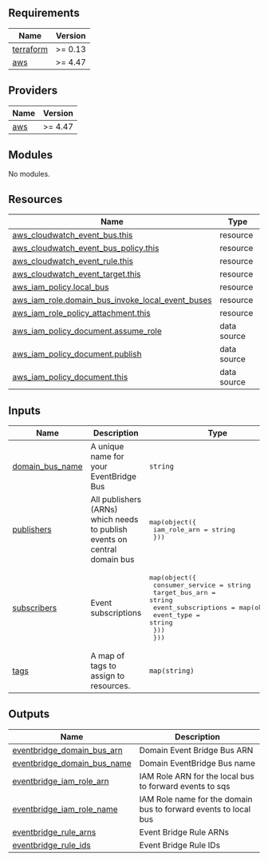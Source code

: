 <!-- BEGIN_TF_DOCS -->
## Requirements

| Name | Version |
|------|---------|
| <a name="requirement_terraform"></a> [terraform](#requirement\_terraform) | >= 0.13 |
| <a name="requirement_aws"></a> [aws](#requirement\_aws) | >= 4.47 |

## Providers

| Name | Version |
|------|---------|
| <a name="provider_aws"></a> [aws](#provider\_aws) | >= 4.47 |

## Modules

No modules.

## Resources

| Name | Type |
|------|------|
| [aws_cloudwatch_event_bus.this](https://registry.terraform.io/providers/hashicorp/aws/latest/docs/resources/cloudwatch_event_bus) | resource |
| [aws_cloudwatch_event_bus_policy.this](https://registry.terraform.io/providers/hashicorp/aws/latest/docs/resources/cloudwatch_event_bus_policy) | resource |
| [aws_cloudwatch_event_rule.this](https://registry.terraform.io/providers/hashicorp/aws/latest/docs/resources/cloudwatch_event_rule) | resource |
| [aws_cloudwatch_event_target.this](https://registry.terraform.io/providers/hashicorp/aws/latest/docs/resources/cloudwatch_event_target) | resource |
| [aws_iam_policy.local_bus](https://registry.terraform.io/providers/hashicorp/aws/latest/docs/resources/iam_policy) | resource |
| [aws_iam_role.domain_bus_invoke_local_event_buses](https://registry.terraform.io/providers/hashicorp/aws/latest/docs/resources/iam_role) | resource |
| [aws_iam_role_policy_attachment.this](https://registry.terraform.io/providers/hashicorp/aws/latest/docs/resources/iam_role_policy_attachment) | resource |
| [aws_iam_policy_document.assume_role](https://registry.terraform.io/providers/hashicorp/aws/latest/docs/data-sources/iam_policy_document) | data source |
| [aws_iam_policy_document.publish](https://registry.terraform.io/providers/hashicorp/aws/latest/docs/data-sources/iam_policy_document) | data source |
| [aws_iam_policy_document.this](https://registry.terraform.io/providers/hashicorp/aws/latest/docs/data-sources/iam_policy_document) | data source |

## Inputs

| Name | Description | Type | Default | Required |
|------|-------------|------|---------|:--------:|
| <a name="input_domain_bus_name"></a> [domain\_bus\_name](#input\_domain\_bus\_name) | A unique name for your EventBridge Bus | `string` | n/a | yes |
| <a name="input_publishers"></a> [publishers](#input\_publishers) | All publishers (ARNs) which needs to publish events on central domain bus | <pre>map(object({<br>    iam_role_arn = string<br>  }))</pre> | `{}` | no |
| <a name="input_subscribers"></a> [subscribers](#input\_subscribers) | Event subscriptions | <pre>map(object({<br>    consumer_service = string<br>    target_bus_arn   = string<br>    event_subscriptions = map(object({<br>      event_type    = string<br>    }))<br>  }))</pre> | `{}` | no |
| <a name="input_tags"></a> [tags](#input\_tags) | A map of tags to assign to resources. | `map(string)` | `{}` | no |

## Outputs

| Name | Description |
|------|-------------|
| <a name="output_eventbridge_domain_bus_arn"></a> [eventbridge\_domain\_bus\_arn](#output\_eventbridge\_domain\_bus\_arn) | Domain Event Bridge Bus ARN |
| <a name="output_eventbridge_domain_bus_name"></a> [eventbridge\_domain\_bus\_name](#output\_eventbridge\_domain\_bus\_name) | Domain EventBridge Bus name |
| <a name="output_eventbridge_iam_role_arn"></a> [eventbridge\_iam\_role\_arn](#output\_eventbridge\_iam\_role\_arn) | IAM Role ARN for the local bus to forward events to sqs |
| <a name="output_eventbridge_iam_role_name"></a> [eventbridge\_iam\_role\_name](#output\_eventbridge\_iam\_role\_name) | IAM Role name for the domain bus to forward events to local bus |
| <a name="output_eventbridge_rule_arns"></a> [eventbridge\_rule\_arns](#output\_eventbridge\_rule\_arns) | Event Bridge Rule ARNs |
| <a name="output_eventbridge_rule_ids"></a> [eventbridge\_rule\_ids](#output\_eventbridge\_rule\_ids) | Event Bridge Rule IDs |
<!-- END_TF_DOCS -->